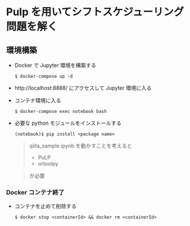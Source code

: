 # Pulp を用いてシフトスケジューリング問題を解く

## 環境構築

- Docker で Jupyter 環境を構築する
  ```
  $ docker-compose up -d
  ```
- http://localhost:8888/ にアクセスして Jupyter 環境に入る
- コンテナ環境に入る
  ```
  $ docker-compose exec notebook bash
  ```
- 必要な python モジュールをインストールする

  ```
  (notebook)$ pip install <package name>
  ```

  > qiita_sample.ipynb を動かすことを考えると
  >
  > - PuLP
  > - ortoolpy

  > が必要

### Docker コンテナ終了

- コンテナを止めて削除する
  ```
  $ docker stop <containerId> && docker rm <containerId>
  ```
